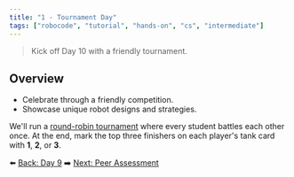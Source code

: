 ```yaml
---
title: "1 - Tournament Day"
tags: ["robocode", "tutorial", "hands-on", "cs", "intermediate"]
---
```


> Kick off Day 10 with a friendly tournament.

## Overview

- Celebrate through a friendly competition.
- Showcase unique robot designs and strategies.

We'll run a [round-robin tournament](/robocode/tournament_format) where every student battles each other once. At the end, mark the top three finishers on each player's tank card with **1**, **2**, or **3**.

⬅️ [Back: Day 9](/robocode/Day-9/index)
➡️ [Next: Peer Assessment](/robocode/Day-10/01_peer_reflection)
